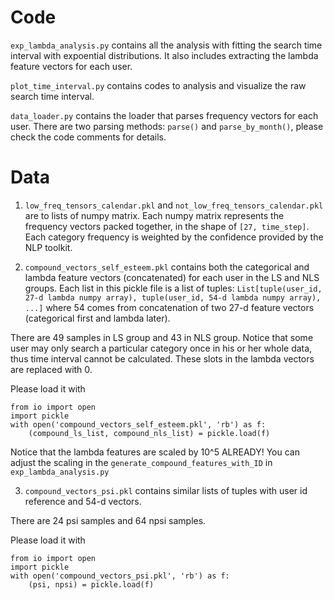 # Code

`exp_lambda_analysis.py` contains all the analysis with fitting the search time interval with expoential distributions. It also includes extracting the lambda feature vectors for each user.

`plot_time_interval.py` contains codes to analysis and visualize the raw search time interval.

`data_loader.py` contains the loader that parses frequency vectors for each user. There are two parsing methods: `parse()` and `parse_by_month()`, please check the code comments for details.

# Data


1. `low_freq_tensors_calendar.pkl` and `not_low_freq_tensors_calendar.pkl` are to lists of numpy matrix. Each numpy matrix represents the frequency vectors packed together, in the shape of `[27, time_step]`. Each category frequency is weighted by the confidence provided by the NLP toolkit.

2. `compound_vectors_self_esteem.pkl` contains both the categorical and lambda feature vectors (concatenated) for each user in the LS and NLS groups. Each list in this pickle file is a list of tuples: `List[tuple(user_id, 27-d lambda numpy array), tuple(user_id, 54-d lambda numpy array), ...]` where 54 comes from concatenation of two 27-d feature vectors (categorical first and lambda later). 

There are 49 samples in LS group and 43 in NLS group. Notice that some user may only search a particular category once in his or her whole data, thus time interval cannot be calculated. These slots in the lambda vectors are replaced with 0.

Please load it with
```
from io import open
import pickle
with open('compound_vectors_self_esteem.pkl', 'rb') as f:
	(compound_ls_list, compound_nls_list) = pickle.load(f)

```

Notice that the lambda features are scaled by 10^5 ALREADY! You can adjust the scaling in the `generate_compound_features_with_ID` in `exp_lambda_analysis.py`

3. `compound_vectors_psi.pkl` contains similar lists of tuples with user id reference and 54-d vectors.

There are 24 psi samples and 64 npsi samples. 

Please load it with
```
from io import open
import pickle
with open('compound_vectors_psi.pkl', 'rb') as f:
	(psi, npsi) = pickle.load(f)

```
